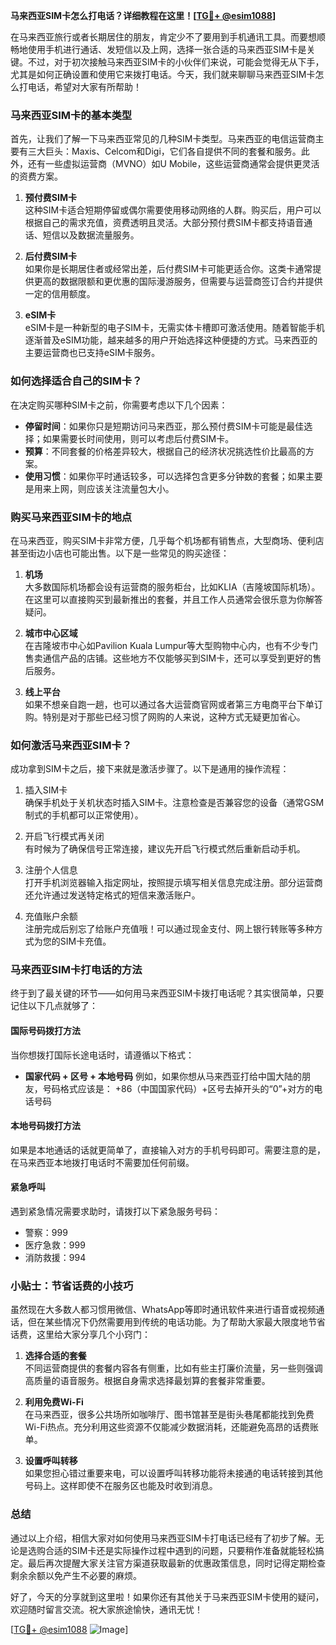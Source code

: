 **马来西亚SIM卡怎么打电话？详细教程在这里！[[TG💪+ @esim1088](https://t.me/s/esim1088)]**

在马来西亚旅行或者长期居住的朋友，肯定少不了要用到手机通讯工具。而要想顺畅地使用手机进行通话、发短信以及上网，选择一张合适的马来西亚SIM卡是关键。不过，对于初次接触马来西亚SIM卡的小伙伴们来说，可能会觉得无从下手，尤其是如何正确设置和使用它来拨打电话。今天，我们就来聊聊马来西亚SIM卡怎么打电话，希望对大家有所帮助！

### 马来西亚SIM卡的基本类型

首先，让我们了解一下马来西亚常见的几种SIM卡类型。马来西亚的电信运营商主要有三大巨头：Maxis、Celcom和Digi，它们各自提供不同的套餐和服务。此外，还有一些虚拟运营商（MVNO）如U Mobile，这些运营商通常会提供更灵活的资费方案。

1. **预付费SIM卡**  
   这种SIM卡适合短期停留或偶尔需要使用移动网络的人群。购买后，用户可以根据自己的需求充值，资费透明且灵活。大部分预付费SIM卡都支持语音通话、短信以及数据流量服务。

2. **后付费SIM卡**  
   如果你是长期居住者或经常出差，后付费SIM卡可能更适合你。这类卡通常提供更高的数据限额和更优惠的国际漫游服务，但需要与运营商签订合约并提供一定的信用额度。

3. **eSIM卡**  
   eSIM卡是一种新型的电子SIM卡，无需实体卡槽即可激活使用。随着智能手机逐渐普及eSIM功能，越来越多的用户开始选择这种便捷的方式。马来西亚的主要运营商也已支持eSIM卡服务。

### 如何选择适合自己的SIM卡？

在决定购买哪种SIM卡之前，你需要考虑以下几个因素：

- **停留时间**：如果你只是短期访问马来西亚，那么预付费SIM卡可能是最佳选择；如果需要长时间使用，则可以考虑后付费SIM卡。
- **预算**：不同套餐的价格差异较大，根据自己的经济状况挑选性价比最高的方案。
- **使用习惯**：如果你平时通话较多，可以选择包含更多分钟数的套餐；如果主要是用来上网，则应该关注流量包大小。

### 购买马来西亚SIM卡的地点

在马来西亚，购买SIM卡非常方便，几乎每个机场都有销售点，大型商场、便利店甚至街边小店也可能出售。以下是一些常见的购买途径：

1. **机场**  
   大多数国际机场都会设有运营商的服务柜台，比如KLIA（吉隆坡国际机场）。在这里可以直接购买到最新推出的套餐，并且工作人员通常会很乐意为你解答疑问。

2. **城市中心区域**  
   在吉隆坡市中心如Pavilion Kuala Lumpur等大型购物中心内，也有不少专门售卖通信产品的店铺。这些地方不仅能够买到SIM卡，还可以享受到更好的售后服务。

3. **线上平台**  
   如果不想亲自跑一趟，也可以通过各大运营商官网或者第三方电商平台下单订购。特别是对于那些已经习惯了网购的人来说，这种方式无疑更加省心。

### 如何激活马来西亚SIM卡？

成功拿到SIM卡之后，接下来就是激活步骤了。以下是通用的操作流程：

1. 插入SIM卡  
   确保手机处于关机状态时插入SIM卡。注意检查是否兼容您的设备（通常GSM制式的手机都可以正常使用）。

2. 开启飞行模式再关闭  
   有时候为了确保信号正常连接，建议先开启飞行模式然后重新启动手机。

3. 注册个人信息  
   打开手机浏览器输入指定网址，按照提示填写相关信息完成注册。部分运营商还允许通过发送特定格式的短信来激活账户。

4. 充值账户余额  
   注册完成后别忘了给账户充值哦！可以通过现金支付、网上银行转账等多种方式为您的SIM卡充值。

### 马来西亚SIM卡打电话的方法

终于到了最关键的环节——如何用马来西亚SIM卡拨打电话呢？其实很简单，只要记住以下几点就够了：

#### 国际号码拨打方法
当你想拨打国际长途电话时，请遵循以下格式：
- **国家代码 + 区号 + 本地号码**
例如，如果你想从马来西亚打给中国大陆的朋友，号码格式应该是：
+86（中国国家代码）+区号去掉开头的“0”+对方的电话号码

#### 本地号码拨打方法
如果是本地通话的话就更简单了，直接输入对方的手机号码即可。需要注意的是，在马来西亚本地拨打电话时不需要加任何前缀。

#### 紧急呼叫
遇到紧急情况需要求助时，请拨打以下紧急服务号码：
- 警察：999
- 医疗急救：999
- 消防救援：994

### 小贴士：节省话费的小技巧

虽然现在大多数人都习惯用微信、WhatsApp等即时通讯软件来进行语音或视频通话，但在某些情况下仍然需要用到传统的电话功能。为了帮助大家最大限度地节省话费，这里给大家分享几个小窍门：

1. **选择合适的套餐**  
   不同运营商提供的套餐内容各有侧重，比如有些主打廉价流量，另一些则强调高质量的语音服务。根据自身需求选择最划算的套餐非常重要。

2. **利用免费Wi-Fi**  
   在马来西亚，很多公共场所如咖啡厅、图书馆甚至是街头巷尾都能找到免费Wi-Fi热点。充分利用这些资源不仅能减少数据消耗，还能避免高昂的话费账单。

3. **设置呼叫转移**  
   如果您担心错过重要来电，可以设置呼叫转移功能将未接通的电话转接到其他号码上。这样即使不在服务区也能及时收到消息。

### 总结

通过以上介绍，相信大家对如何使用马来西亚SIM卡打电话已经有了初步了解。无论是选购合适的SIM卡还是实际操作过程中遇到的问题，只要稍作准备就能轻松搞定。最后再次提醒大家关注官方渠道获取最新的优惠政策信息，同时记得定期检查剩余余额以免产生不必要的麻烦。

好了，今天的分享就到这里啦！如果你还有其他关于马来西亚SIM卡使用的疑问，欢迎随时留言交流。祝大家旅途愉快，通讯无忧！

[[TG💪+ @esim1088](https://t.me/s/esim1088) ![Image](https://i.postimg.cc/4NQfJmqS/Snipaste-2025-05-13-00-14-12.png)]